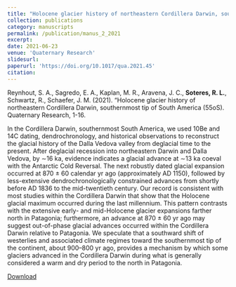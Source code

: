 ```yaml
---
title: "Holocene glacier history of northeastern Cordillera Darwin, southernmost tip of South America (55oS)"
collection: publications
category: manuscripts
permalink: /publication/manus_2_2021
excerpt:
date: 2021-06-23
venue: 'Quaternary Research'
slidesurl: 
paperurl: 'https://doi.org/10.1017/qua.2021.45'
citation: 
---
```


Reynhout, S. A., Sagredo, E. A., Kaplan, M. R., Aravena, J. C., **Soteres, R. L.**, Schwartz, R., Schaefer, J. M. (2021). “Holocene glacier history of northeastern Cordillera Darwin, southernmost tip of South America (55oS). Quaternary Research, 1-16. 

In the Cordillera Darwin, southernmost South America, we used 10Be and 14C dating, dendrochronology, and historical observations to
reconstruct the glacial history of the Dalla Vedova valley from deglacial time to the present. After deglacial recession into northeastern
Darwin and Dalla Vedova, by ∼16 ka, evidence indicates a glacial advance at ∼13 ka coeval with the Antarctic Cold Reversal. The next
robustly dated glacial expansion occurred at 870 ± 60 calendar yr ago (approximately AD 1150), followed by less-extensive dendrochronologically
constrained advances from shortly before AD 1836 to the mid-twentieth century. Our record is consistent with most studies within
the Cordillera Darwin that show that the Holocene glacial maximum occurred during the last millennium. This pattern contrasts with the
extensive early- and mid-Holocene glacier expansions farther north in Patagonia; furthermore, an advance at 870 ± 60 yr ago may suggest
out-of-phase glacial advances occurred within the Cordillera Darwin relative to Patagonia. We speculate that a southward shift of westerlies
and associated climate regimes toward the southernmost tip of the continent, about 900–800 yr ago, provides a mechanism by which some
glaciers advanced in the Cordillera Darwin during what is generally considered a warm and dry period to the north in Patagonia.

[Download](https://doi.org/10.1017/qua.2021.45)
